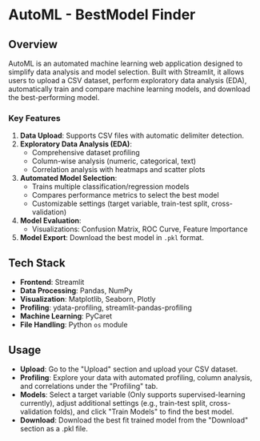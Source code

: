 # AutoML - BestModel Finder

## Overview

AutoML is an automated machine learning web application designed to simplify data analysis and model selection. Built with Streamlit, it allows users to upload a CSV dataset, perform exploratory data analysis (EDA), automatically train and compare machine learning models, and download the best-performing model.

### Key Features
1. **Data Upload**: Supports CSV files with automatic delimiter detection.
2. **Exploratory Data Analysis (EDA)**:
   - Comprehensive dataset profiling
   - Column-wise analysis (numeric, categorical, text)
   - Correlation analysis with heatmaps and scatter plots
3. **Automated Model Selection**:
   - Trains multiple classification/regression models
   - Compares performance metrics to select the best model
   - Customizable settings (target variable, train-test split, cross-validation)
4. **Model Evaluation**:
   - Visualizations: Confusion Matrix, ROC Curve, Feature Importance
5. **Model Export**: Download the best model in `.pkl` format.

## Tech Stack

- **Frontend**: Streamlit
- **Data Processing**: Pandas, NumPy
- **Visualization**: Matplotlib, Seaborn, Plotly
- **Profiling**: ydata-profiling, streamlit-pandas-profiling
- **Machine Learning**: PyCaret
- **File Handling**: Python `os` module

## Usage
- **Upload**: Go to the "Upload" section and upload your CSV dataset.
- **Profiling**: Explore your data with automated profiling, column analysis, and correlations under the "Profiling" tab.
- **Models**: Select a target variable (Only supports supervised-learning currently), adjust additional settings (e.g., train-test split, cross-validation folds), and click "Train Models" to find the best model.
- **Download**: Download the best fit trained model from the "Download" section as a .pkl file.
